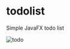 # todolist
Simple JavaFX todo list

![todo](https://cloud.githubusercontent.com/assets/3438468/19821692/d1975c82-9d2d-11e6-9f9b-37b0e1d7f2e9.PNG)
